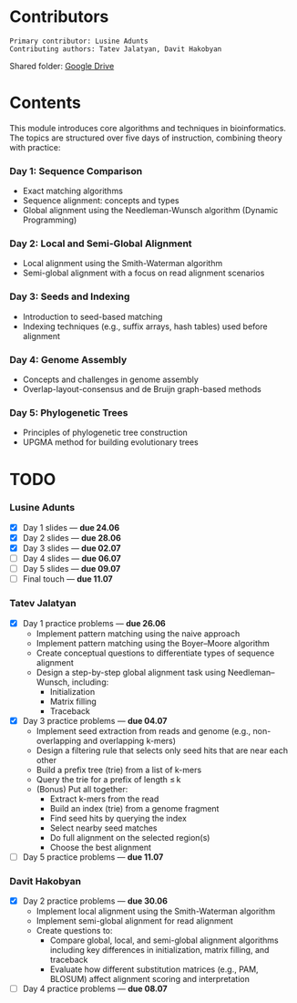   # Contributors
    Primary contributor: Lusine Adunts
    Contributing authors: Tatev Jalatyan, Davit Hakobyan 
    
  Shared folder: [Google Drive](https://drive.google.com/drive/u/4/folders/1DK8PhIzSHEpXcoZzDfy6Ec2mNR4Zb07p)


  # Contents
  This module introduces core algorithms and techniques in bioinformatics. The topics are structured over five days of instruction, combining theory with practice:

  ### Day 1: Sequence Comparison  
  - Exact matching algorithms  
  - Sequence alignment: concepts and types  
  - Global alignment using the Needleman-Wunsch algorithm (Dynamic Programming)

  ### Day 2: Local and Semi-Global Alignment  
  - Local alignment using the Smith-Waterman algorithm  
  - Semi-global alignment with a focus on read alignment scenarios

  ### Day 3: Seeds and Indexing  
  - Introduction to seed-based matching  
  - Indexing techniques (e.g., suffix arrays, hash tables) used before alignment

  ### Day 4: Genome Assembly  
  - Concepts and challenges in genome assembly  
  - Overlap-layout-consensus and de Bruijn graph-based methods

  ### Day 5: Phylogenetic Trees  
  - Principles of phylogenetic tree construction  
  - UPGMA method for building evolutionary trees

  # TODO

  ### Lusine Adunts
  - [x] Day 1 slides — **due 24.06**
  - [x] Day 2 slides — **due 28.06**
  - [x] Day 3 slides — **due 02.07**
  - [ ] Day 4 slides — **due 06.07**
  - [ ] Day 5 slides — **due 09.07**
  - [ ] Final touch  — **due 11.07**

  ### Tatev Jalatyan
  - [x] Day 1 practice problems — **due 26.06**
    - Implement pattern matching using the naive approach
    - Implement pattern matching using the Boyer–Moore algorithm
    - Create conceptual questions to differentiate types of sequence alignment
    - Design a step-by-step global alignment task using Needleman–Wunsch, including:
      - Initialization
      - Matrix filling
      - Traceback
  - [x] Day 3 practice problems — **due 04.07**
     - Implement seed extraction from reads and genome (e.g., non-overlapping and overlapping k-mers)
     - Design a filtering rule that selects only seed hits that are near each other
     - Build a prefix tree (trie) from a list of k-mers
     - Query the trie for a prefix of length ≤ k
     - (Bonus) Put all together:
       - Extract k-mers from the read
       - Build an index (trie) from a genome fragment
       - Find seed hits by querying the index
       - Select nearby seed matches
       - Do full alignment on the selected region(s)
       - Choose the best alignment
  - [ ] Day 5 practice problems — **due 11.07**

  ### Davit Hakobyan
  - [x] Day 2 practice problems — **due 30.06**
    - Implement local alignment using the Smith-Waterman algorithm
    - Implement semi-global alignment for read alignment
    - Create questions to:
      - Compare global, local, and semi-global alignment algorithms including key differences in initialization, matrix filling, and traceback
      - Evaluate how different substitution matrices (e.g., PAM, BLOSUM) affect alignment scoring and interpretation
  - [ ] Day 4 practice problems — **due 08.07**
